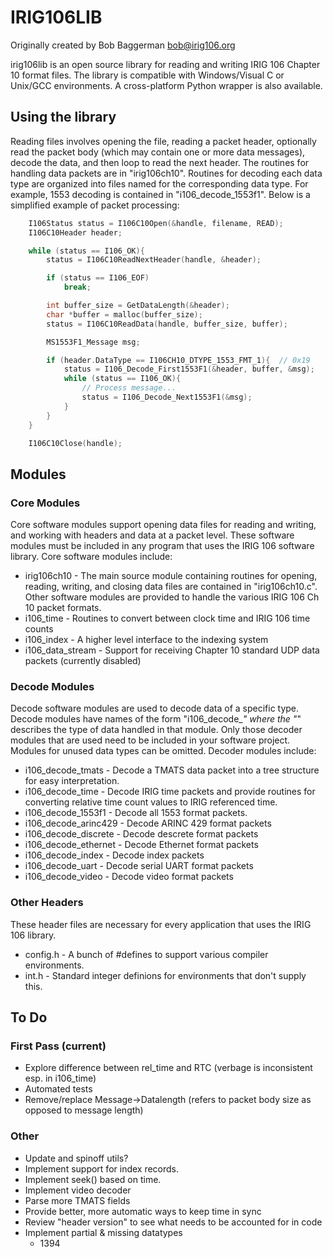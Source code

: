 # IRIG106LIB

Originally created by Bob Baggerman <bob@irig106.org>

irig106lib is an open source library for reading and writing IRIG 106 
Chapter 10 format files. The library is compatible with Windows/Visual C or
Unix/GCC environments. A cross-platform Python wrapper is also available.


## Using the library

Reading files involves opening the file, reading a packet header, 
optionally read the packet body (which may contain one or more data messages), 
decode the data, and then loop to read the next header. The 
routines for handling data packets are in "irig106ch10". Routines for decoding 
each data type are organized into files named for the corresponding data
type. For example, 1553 decoding is contained in "i106_decode_1553f1". Below is
a simplified example of packet processing:

``` .c
    I106Status status = I106C10Open(&handle, filename, READ);
    I106C10Header header;

    while (status == I106_OK){
        status = I106C10ReadNextHeader(handle, &header);

        if (status == I106_EOF)
            break;

        int buffer_size = GetDataLength(&header);
        char *buffer = malloc(buffer_size);
        status = I106C10ReadData(handle, buffer_size, buffer);

        MS1553F1_Message msg;

        if (header.DataType == I106CH10_DTYPE_1553_FMT_1){  // 0x19
            status = I106_Decode_First1553F1(&header, buffer, &msg);
            while (status == I106_OK){
                // Process message...
                status = I106_Decode_Next1553F1(&msg);
            }
        }
    }

    I106C10Close(handle);
```


## Modules

### Core Modules

Core software modules support opening data files for reading and 
writing, and working with headers and data at a packet level.  These 
software modules must be included in any program that uses the IRIG 
106 software library.  Core software modules include:

* irig106ch10 - The main source module containing routines for opening, reading, 
writing, and closing data files are contained in "irig106ch10.c".  Other 
software modules are provided to handle the various IRIG 106 Ch 10 packet 
formats.
* i106_time - Routines to convert between clock time and IRIG 106 time counts
* i106_index - A higher level interface to the indexing system
* i106_data_stream - Support for receiving Chapter 10 standard UDP data packets
  (currently disabled)


### Decode Modules

Decode software modules are used to decode data of a specific type.  
Decode modules have names of the form "i106_decode_*" where the "*" 
describes the type of data handled in that module.  Only those decoder 
modules that are used need to be included in your software project.  
Modules for unused data types can be omitted.  Decoder modules 
include:

* i106_decode_tmats - Decode a TMATS data packet into a tree structure for
easy interpretation.
* i106_decode_time - Decode IRIG time packets and provide routines for
converting relative time count values to IRIG referenced time.
* i106_decode_1553f1 - Decode all 1553 format packets.
* i106_decode_arinc429 - Decode ARINC 429 format packets
* i106_decode_discrete - Decode descrete format packets
* i106_decode_ethernet - Decode Ethernet format packets
* i106_decode_index - Decode index packets
* i106_decode_uart - Decode serial UART format packets
* i106_decode_video - Decode video format packets


### Other Headers

These header files are necessary for every application that uses the IRIG 106 library.

* config.h - A bunch of #defines to support various compiler environments.
* int.h - Standard integer definions for environments that don't supply this.


## To Do

### First Pass (current)

* Explore difference between rel_time and RTC (verbage is inconsistent esp. in
  i106_time)
* Automated tests
* Remove/replace Message->Datalength (refers to packet body size as opposed to
  message length)

### Other

* Update and spinoff utils?
* Implement support for index records.
* Implement seek() based on time.
* Implement video decoder
* Parse more TMATS fields
* Provide better, more automatic ways to keep time in sync
* Review "header version" to see what needs to be accounted for in code
* Implement partial & missing datatypes
    * 1394
